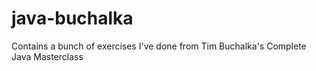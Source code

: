 # java-buchalka
Contains a bunch of exercises I've done from Tim Buchalka's Complete Java Masterclass
